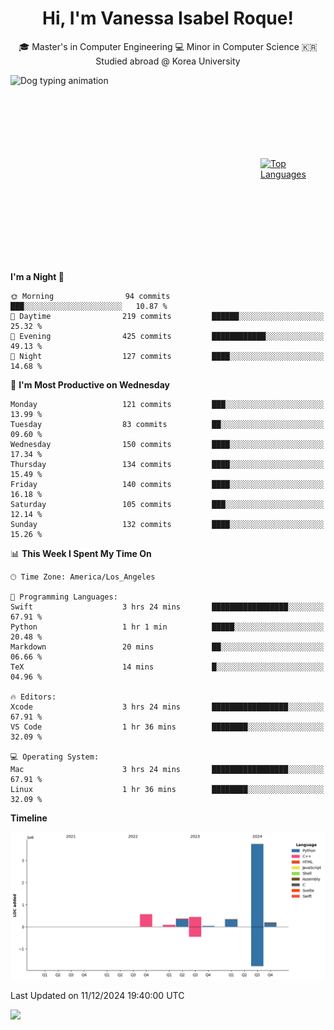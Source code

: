 <h1 align="center">Hi, I'm Vanessa Isabel Roque!</h1>

<p align="center"> 🎓 Master's in Computer Engineering 💻 Minor in Computer Science 🇰🇷 Studied abroad @ Korea University <br></p>
<div style="display: flex; justify-content: center; align-items: center;">
  <img src="https://cdn.dribbble.com/users/859807/screenshots/6284055/benny_typing_1.gif" width="400" height="300" alt="Dog typing animation">
  <a href="https://github.com/anuraghazra/github-readme-stats">
    <img src="https://github-readme-stats.vercel.app/api/top-langs/?username=vroque19" alt="Top Languages" width="400" height="300">
  </a>
</div>

 
<!--START_SECTION:waka-->
**I'm a Night 🦉** 

```text
🌞 Morning                94 commits          ███░░░░░░░░░░░░░░░░░░░░░░   10.87 % 
🌆 Daytime                219 commits         ██████░░░░░░░░░░░░░░░░░░░   25.32 % 
🌃 Evening                425 commits         ████████████░░░░░░░░░░░░░   49.13 % 
🌙 Night                  127 commits         ████░░░░░░░░░░░░░░░░░░░░░   14.68 % 
```
📅 **I'm Most Productive on Wednesday** 

```text
Monday                   121 commits         ███░░░░░░░░░░░░░░░░░░░░░░   13.99 % 
Tuesday                  83 commits          ██░░░░░░░░░░░░░░░░░░░░░░░   09.60 % 
Wednesday                150 commits         ████░░░░░░░░░░░░░░░░░░░░░   17.34 % 
Thursday                 134 commits         ████░░░░░░░░░░░░░░░░░░░░░   15.49 % 
Friday                   140 commits         ████░░░░░░░░░░░░░░░░░░░░░   16.18 % 
Saturday                 105 commits         ███░░░░░░░░░░░░░░░░░░░░░░   12.14 % 
Sunday                   132 commits         ████░░░░░░░░░░░░░░░░░░░░░   15.26 % 
```


📊 **This Week I Spent My Time On** 

```text
🕑︎ Time Zone: America/Los_Angeles

💬 Programming Languages: 
Swift                    3 hrs 24 mins       █████████████████░░░░░░░░   67.91 % 
Python                   1 hr 1 min          █████░░░░░░░░░░░░░░░░░░░░   20.48 % 
Markdown                 20 mins             ██░░░░░░░░░░░░░░░░░░░░░░░   06.66 % 
TeX                      14 mins             █░░░░░░░░░░░░░░░░░░░░░░░░   04.96 % 

🔥 Editors: 
Xcode                    3 hrs 24 mins       █████████████████░░░░░░░░   67.91 % 
VS Code                  1 hr 36 mins        ████████░░░░░░░░░░░░░░░░░   32.09 % 

💻 Operating System: 
Mac                      3 hrs 24 mins       █████████████████░░░░░░░░   67.91 % 
Linux                    1 hr 36 mins        ████████░░░░░░░░░░░░░░░░░   32.09 % 
```

**Timeline**

![Lines of Code chart](https://raw.githubusercontent.com/vroque19/vroque19/main/assets/bar_graph.png)


 Last Updated on 11/12/2024 19:40:00 UTC
<!--END_SECTION:waka-->
![](https://komarev.com/ghpvc/?username=vroque19&color=b2a3dc&style=flat-square)
